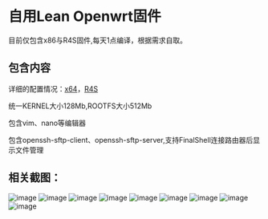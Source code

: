 # 自用Lean Openwrt固件
目前仅包含x86与R4S固件,每天1点编译，根据需求自取。
## 包含内容
详细的配置情况：[x64](https://github.com/smallprogram/OpenWrtAction/blob/main/config/x64.config)，[R4S](https://github.com/smallprogram/OpenWrtAction/blob/main/config/R4S.config)

统一KERNEL大小128Mb,ROOTFS大小512Mb

包含vim、nano等编辑器

包含openssh-sftp-client、openssh-sftp-server,支持FinalShell连接路由器后显示文件管理

## 相关截图：

![image](https://user-images.githubusercontent.com/6050360/131204554-41935744-160c-4ffc-a6c1-aab6a644b0ab.png)
![image](https://user-images.githubusercontent.com/6050360/131204362-71d7e6ca-dbec-4f94-9820-165e879631ae.png)
![image](https://user-images.githubusercontent.com/6050360/131204365-fbf01e8e-e603-4502-9c3e-31bb80936a8b.png)
![image](https://user-images.githubusercontent.com/6050360/131204375-e13ed58a-eb13-4b1e-b190-7f9ce5043a36.png)
![image](https://user-images.githubusercontent.com/6050360/131204378-f82ad597-26a6-4731-9f4c-ccd15b2a819e.png)
![image](https://user-images.githubusercontent.com/6050360/131204382-3fe521a2-6d73-4a44-ba5b-073c3b73781b.png)
![image](https://user-images.githubusercontent.com/6050360/131204386-900de91f-8d96-47e1-bbdc-fa1d6d346e32.png)
![image](https://user-images.githubusercontent.com/6050360/131204389-6c03346a-5a0a-4830-ba3e-eac250afa0b8.png)
![image](https://user-images.githubusercontent.com/6050360/131204391-a52def28-8de9-4847-a1d3-b52824b27da4.png)

